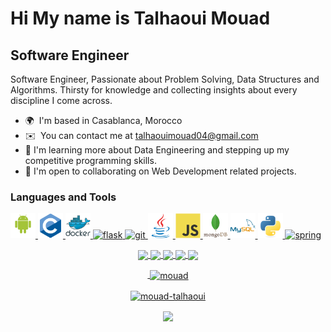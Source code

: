 Hi My name is Talhaoui Mouad
==============================               
Software Engineer 
---------------------

Software Engineer, Passionate about Problem Solving, Data Structures and Algorithms. Thirsty for knowledge and collecting insights about every discipline I come across.



* 🌍  I'm based in Casablanca, Morocco
* ✉️  You can contact me at [talhaouimouad04@gmail.com](mailto:talhaouimouad04@gmail.com)
* 🧠  I'm learning more about Data Engineering and stepping up my competitive programming skills.
* 🤝  I'm open to collaborating on Web Development related projects.
<!-- <img src ="https://github.com/mouad-talhaoui/mouad-talhaoui/blob/master/the_last_dinner_software.jfif">  -->
      
<h3 align="left">Languages and Tools</h3>
 <p align="left"> <a href="https://developer.android.com" target="_blank" rel="noreferrer"> <img src="https://raw.githubusercontent.com/devicons/devicon/master/icons/android/android-original-wordmark.svg" alt="android" width="40" height="40"/> </a>  <a href="https://www.cprogramming.com/" target="_blank" rel="noreferrer"> <img src="https://raw.githubusercontent.com/devicons/devicon/master/icons/c/c-original.svg" alt="c" width="40" height="40"/> </a>   <a href="https://www.docker.com/" target="_blank" rel="noreferrer"> <img src="https://raw.githubusercontent.com/devicons/devicon/master/icons/docker/docker-original-wordmark.svg" alt="docker" width="40" height="40"/> </a>  <a href="https://flask.palletsprojects.com/" target="_blank" rel="noreferrer"> <img src="https://flask.palletsprojects.com/en/stable/_images/flask-horizontal.png" alt="flask" width="40" height="40"/> </a> <a href="https://git-scm.com/" target="_blank" rel="noreferrer"> <img src="https://www.vectorlogo.zone/logos/git-scm/git-scm-icon.svg" alt="git" width="40" height="40"/> </a>  <a href="https://www.java.com" target="_blank" rel="noreferrer"> <img src="https://raw.githubusercontent.com/devicons/devicon/master/icons/java/java-original.svg" alt="java" width="40" height="40"/> </a> <a href="https://developer.mozilla.org/en-US/docs/Web/JavaScript" target="_blank" rel="noreferrer"> <img src="https://raw.githubusercontent.com/devicons/devicon/master/icons/javascript/javascript-original.svg" alt="javascript" width="40" height="40"/> </a>  <a href="https://www.mongodb.com/" target="_blank" rel="noreferrer"> <img src="https://raw.githubusercontent.com/devicons/devicon/master/icons/mongodb/mongodb-original-wordmark.svg" alt="mongodb" width="40" height="40"/> </a>  <a href="https://www.mysql.com/" target="_blank" rel="noreferrer"> <img src="https://raw.githubusercontent.com/devicons/devicon/master/icons/mysql/mysql-original-wordmark.svg" alt="mysql" width="40" height="40"/> </a>  <a href="https://www.python.org" target="_blank" rel="noreferrer"> <img src="https://raw.githubusercontent.com/devicons/devicon/master/icons/python/python-original.svg" alt="python" width="40" height="40"/> </a>  <a href="https://spring.io/" target="_blank" rel="noreferrer"> <img src="https://www.vectorlogo.zone/logos/springio/springio-icon.svg" alt="spring" width="40" height="40"/> </a> </p> 

 <div align="center">
<a href="https://github.com/mouad-talhaoui">
<img align="center" src="http://github-profile-summary-cards.vercel.app/api/cards/stats?username=mouad-talhaoui&theme=2077" height="180em" />
<img align="center" src="http://github-profile-summary-cards.vercel.app/api/cards/most-commit-language?username=mouad-talhaoui&theme=2077" height="180em" />
<img align="center" src="http://github-profile-summary-cards.vercel.app/api/cards/repos-per-language?username=mouad-talhaoui&theme=2077" height="180em" />
<img align="center" src="http://github-profile-summary-cards.vercel.app/api/cards/productive-time?username=mouad-talhaoui&theme=2077" height="180em" />
<img align="center" src="http://github-profile-summary-cards.vercel.app/api/cards/profile-details?username=mouad-talhaoui&theme=2077" height="180em" />
</div>
<div align="center">
<p>&nbsp;<img align="center" src="https://github-readme-stats.vercel.app/api?username=mouad-talhaoui&show_icons=true&locale=en" alt="mouad" /></p>
</div>
<div align="center">
<p><img align="center" src="https://github-readme-streak-stats.herokuapp.com/?user=mouad-talhaoui&" alt="mouad-talhaoui" /></p>
</div>
<div align="center">
<p><a href="https://github.com/mouad-talhaoui/github-readme-stats"><img align="center" src="https://github-readme-stats.vercel.app/api/top-langs/?username=mouad-talhaoui&layout=compact&theme=buefy&hide_border=true" /></a> </p>
</div>

 
   
